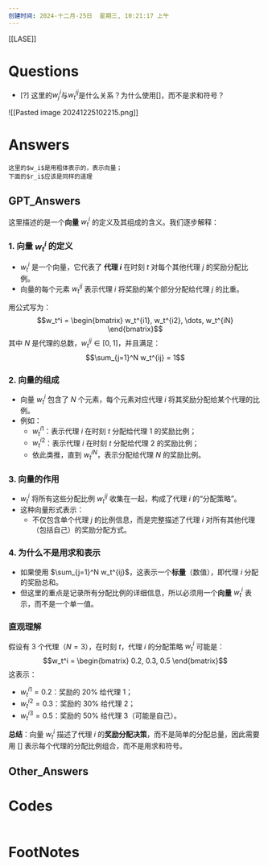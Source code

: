 ```yaml
---
创建时间: 2024-十二月-25日  星期三, 10:21:17 上午
---
```

[[LASE]]

# Questions
- [?] 这里的$w^i_j$与$w_t^{ij}$是什么关系？为什么使用[]，而不是求和符号？


![[Pasted image 20241225102215.png]]

# Answers
```ad-important
这里的$w_i$是用粗体表示的，表示向量；
下面的$r_i$应该是同样的道理
```

## GPT_Answers
这里描述的是一个**向量** $w_t^i$ 的定义及其组成的含义。我们逐步解释：

### **1. 向量 $w_t^i$ 的定义**
- $w_t^i$ 是一个向量，它代表了 **代理 $i$** 在时刻 $t$ 对每个其他代理 $j$ 的奖励分配比例。
- 向量的每个元素 $w_t^{ij}$ 表示代理 $i$ 将奖励的某个部分分配给代理 $j$ 的比重。

用公式写为：
$$w_t^i = \begin{bmatrix} w_t^{i1}, w_t^{i2}, \dots, w_t^{iN} \end{bmatrix}$$
其中 $N$ 是代理的总数，$w_t^{ij} \in [0, 1]$，并且满足：
$$\sum_{j=1}^N w_t^{ij} = 1$$

### **2. 向量的组成**
- 向量 $w_t^i$ 包含了 $N$ 个元素，每个元素对应代理 $i$ 将其奖励分配给某个代理的比例。
- 例如：
  - $w_t^{i1}$：表示代理 $i$ 在时刻 $t$ 分配给代理 1 的奖励比例；
  - $w_t^{i2}$：表示代理 $i$ 在时刻 $t$ 分配给代理 2 的奖励比例；
  - 依此类推，直到 $w_t^{iN}$，表示分配给代理 $N$ 的奖励比例。

### **3. 向量的作用**
- $w_t^i$ 将所有这些分配比例 $w_t^{ij}$ 收集在一起，构成了代理 $i$ 的“分配策略”。
- 这种向量形式表示：
  - 不仅包含单个代理 $j$ 的比例信息，而是完整描述了代理 $i$ 对所有其他代理（包括自己）的奖励分配方式。

### **4. 为什么不是用求和表示**
- 如果使用 $\sum_{j=1}^N w_t^{ij}$，这表示一个**标量**（数值），即代理 $i$ 分配的奖励总和。
- 但这里的重点是记录所有分配比例的详细信息，所以必须用一个**向量** $w_t^i$ 表示，而不是一个单一值。

### **直观理解**
假设有 3 个代理（$N=3$），在时刻 $t$，代理 $i$ 的分配策略 $w_t^i$ 可能是：
$$w_t^i = \begin{bmatrix} 0.2, 0.3, 0.5 \end{bmatrix}$$
这表示：
- $w_t^{i1} = 0.2$：奖励的 20% 给代理 1；
- $w_t^{i2} = 0.3$：奖励的 30% 给代理 2；
- $w_t^{i3} = 0.5$：奖励的 50% 给代理 3（可能是自己）。

**总结**：向量 $w_t^i$ 描述了代理 $i$ 的**奖励分配决策**，而不是简单的分配总量，因此需要用 $[]$ 表示每个代理的分配比例组合，而不是用求和符号。

## Other_Answers


# Codes

```python

```


# FootNotes
